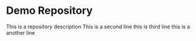 # Demo Repository

This is a repository description
This is a second line
this is third line
this is a another line